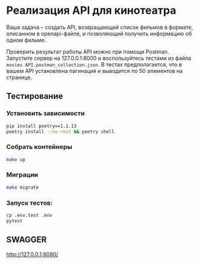 # Реализация API для кинотеатра

Ваша задача – создать API, возвращающий список фильмов в формате, описанном в openapi-файле, и позволяющий получить информацию об одном фильме.

Проверить результат работы API можно при помощи Postman. Запустите сервер на 127.0.0.1:8000 и воспользуйтесь тестами из файла `movies API.postman_collection.json`. В тестах предполагается, что в вашем API установлена пагинация и выводится по 50 элементов на странице.

## Тестирование

### Установить зависимости
```bash
pip install poetry==1.1.13
poetry install --no-root && poetry shell
```

### Собрать контейнеры
```bash
make up
```

### Миграции
```bash
make migrate
```

### Запуск тестов:
```bash
cp .env.test .env
pytest
```

## SWAGGER
http://127.0.0.1:8080/
